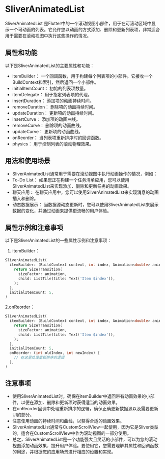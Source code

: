 # SliverAnimatedList

SliverAnimatedList 是Flutter中的一个滚动视图小部件，用于在可滚动区域中显示一个可动画的列表。它允许您以动画的方式添加、删除和更新列表项，非常适合用于需要在滚动视图中执行这些操作的情况。

## 属性和功能

以下是SliverAnimatedList的主要属性和功能：

- itemBuilder： 一个回调函数，用于构建每个列表项的小部件。它接收一个BuildContext和索引，然后返回一个小部件。
- initialItemCount： 初始的列表项数量。
- itemDelegate： 用于指定列表项的代理。
- insertDuration： 添加项的动画持续时间。
- removeDuration： 删除项的动画持续时间。
- updateDuration： 更新项的动画持续时间。
- insertCurve： 添加项的动画曲线。
- removeCurve： 删除项的动画曲线。
- updateCurve： 更新项的动画曲线。
- onReorder： 当列表项重新排序时的回调函数。
- physics： 用于控制列表的滚动物理效果。

## 用法和使用场景

- SliverAnimatedList通常用于需要在滚动视图中执行动画操作的情况，例如：
- To-Do List： 如果您正在构建一个任务清单应用，您可以使用SliverAnimatedList来实现添加、删除和更新任务的动画效果。
- 聊天应用： 在聊天应用中，您可以使用SliverAnimatedList来实现消息的动画插入和删除。
- 动态数据展示： 当数据源动态更新时，您可以使用SliverAnimatedList来展示数据的变化，并通过动画来提供更流畅的用户体验。

## 属性示例和注意事项

以下是SliverAnimatedList的一些属性示例和注意事项：

1. itemBuilder：

```dart
SliverAnimatedList(
  itemBuilder: (BuildContext context, int index, Animation<double> animation) {
    return SizeTransition(
      sizeFactor: animation,
      child: ListTile(title: Text('Item $index')),
    );
  },
  initialItemCount: 5,
)
```

2.onReorder：

```dart
SliverAnimatedList(
  itemBuilder: (BuildContext context, int index, Animation<double> animation) {
    return SizeTransition(
      sizeFactor: animation,
      child: ListTile(title: Text('Item $index')),
    );
  },
  initialItemCount: 5,
  onReorder: (int oldIndex, int newIndex) {
    // 在这里处理重新排序的逻辑
  },
)
```

## 注意事项

- 使用SliverAnimatedList时，确保在itemBuilder中返回带有动画效果的小部件，以便在添加、删除和更新项时获得适当的动画效果。
- 在onReorder回调中处理重新排序的逻辑，确保正确更新数据源以及需要更新UI的部分。
- 注意使用动画的持续时间和曲线，以获得合适的动画效果。
- SliverAnimatedList通常与CustomScrollView一起使用，因为它是Sliver类型的，适合在CustomScrollView中作为滚动视图的一部分使用。
- 总之，SliverAnimatedList是一个功能强大且灵活的小部件，可以为您的滚动视图添加动画效果，提升用户体验。要使用它，您需要理解其属性和回调函数的用途，并根据您的应用场景进行相应的设置和实现。
